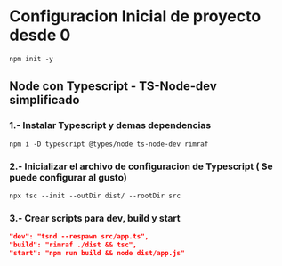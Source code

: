 # Configuracion Inicial de proyecto desde 0

```
npm init -y
```

## Node con Typescript - TS-Node-dev simplificado

### 1.- Instalar Typescript y demas dependencias

```
npm i -D typescript @types/node ts-node-dev rimraf
```

### 2.- Inicializar el archivo de configuracion de Typescript ( Se puede configurar al gusto)
```
npx tsc --init --outDir dist/ --rootDir src
```

### 3.- Crear scripts para dev, build y start

```json
"dev": "tsnd --respawn src/app.ts",
"build": "rimraf ./dist && tsc",
"start": "npm run build && node dist/app.js"
```
